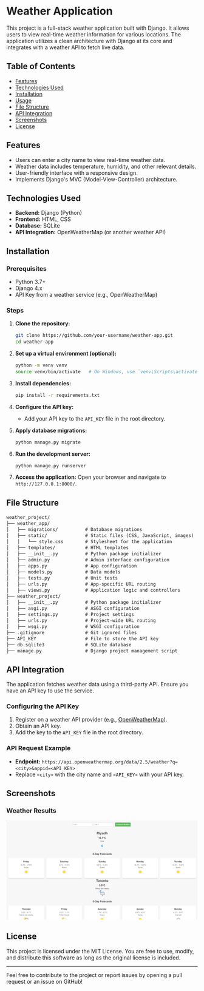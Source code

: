 # Weather Application

This project is a full-stack weather application built with Django. It allows users to view real-time weather information for various locations. The application utilizes a clean architecture with Django at its core and integrates with a weather API to fetch live data.

## Table of Contents
- [Features](#features)
- [Technologies Used](#technologies-used)
- [Installation](#installation)
- [Usage](#usage)
- [File Structure](#file-structure)
- [API Integration](#api-integration)
- [Screenshots](#screenshots)
- [License](#license)

## Features
- Users can enter a city name to view real-time weather data.
- Weather data includes temperature, humidity, and other relevant details.
- User-friendly interface with a responsive design.
- Implements Django's MVC (Model-View-Controller) architecture.

## Technologies Used
- **Backend:** Django (Python)
- **Frontend:** HTML, CSS
- **Database:** SQLite
- **API Integration:** OpenWeatherMap (or another weather API)

## Installation

### Prerequisites
- Python 3.7+
- Django 4.x
- API Key from a weather service (e.g., OpenWeatherMap)

### Steps
1. **Clone the repository:**
   ```bash
   git clone https://github.com/your-username/weather-app.git
   cd weather-app
   ```

2. **Set up a virtual environment (optional):**
   ```bash
   python -m venv venv
   source venv/bin/activate   # On Windows, use `venv\Scripts\activate`
   ```

3. **Install dependencies:**
   ```bash
   pip install -r requirements.txt
   ```

4. **Configure the API key:**
   - Add your API key to the `API_KEY` file in the root directory.

5. **Apply database migrations:**
   ```bash
   python manage.py migrate
   ```

6. **Run the development server:**
   ```bash
   python manage.py runserver
   ```

7. **Access the application:**
   Open your browser and navigate to `http://127.0.0.1:8000/`.

## File Structure
```
weather_project/
├── weather_app/
│   ├── migrations/          # Database migrations
│   ├── static/              # Static files (CSS, JavaScript, images)
│   │   └── style.css        # Stylesheet for the application
│   ├── templates/           # HTML templates
│   ├── __init__.py          # Python package initializer
│   ├── admin.py             # Admin interface configuration
│   ├── apps.py              # App configuration
│   ├── models.py            # Data models
│   ├── tests.py             # Unit tests
│   ├── urls.py              # App-specific URL routing
│   ├── views.py             # Application logic and controllers
├── weather_project/
│   ├── __init__.py          # Python package initializer
│   ├── asgi.py              # ASGI configuration
│   ├── settings.py          # Project settings
│   ├── urls.py              # Project-wide URL routing
│   ├── wsgi.py              # WSGI configuration
├── .gitignore               # Git ignored files
├── API_KEY                  # File to store the API key
├── db.sqlite3               # SQLite database
├── manage.py                # Django project management script
```

## API Integration
The application fetches weather data using a third-party API. Ensure you have an API key to use the service.

### Configuring the API Key
1. Register on a weather API provider (e.g., [OpenWeatherMap](https://openweathermap.org/)).
2. Obtain an API key.
3. Add the key to the `API_KEY` file in the root directory.

### API Request Example
- **Endpoint:** `https://api.openweathermap.org/data/2.5/weather?q=<city>&appid=<API_KEY>`
- Replace `<city>` with the city name and `<API_KEY>` with your API key.

## Screenshots

### Weather Results
![Weather Results Screenshot](weather_app/static/screenshots/app.png)

## License
This project is licensed under the MIT License. You are free to use, modify, and distribute this software as long as the original license is included.

---
Feel free to contribute to the project or report issues by opening a pull request or an issue on GitHub!

